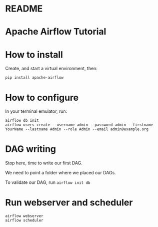 # README
# Apache Airflow Tutorial

# How to install 


Create, and start a virtual environment, then:

```{python}
pip install apache-airflow
```


# How to configure

In your terminal emulator, run:

```
airflow db init
airflow users create --username admin --password admin --firstname YourName --lastname Admin --role Admin --email admin@example.org
```

# DAG writing

Stop here, time to write our first DAG.

We need to point a folder where we placed our DAGs.

To validate our DAG, run ```airflow init db```


# Run webserver and scheduler

```
airflow webserver 
airflow scheduler
```
